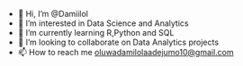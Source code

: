 - 👋 Hi, I’m @Damiilol
- 👀 I’m interested in Data Science and Analytics
- 🌱 I’m currently learning R,Python and SQL
- 💞️ I’m looking to collaborate on Data Analytics projects
- 📫 How to reach me oluwadamilolaadejumo10@gmail.com

<!---
Damiilol/Damiilol is a ✨ special ✨ repository because its `README.md` (this file) appears on your GitHub profile.
You can click the Preview link to take a look at your changes.
--->
